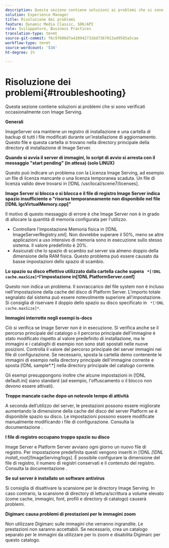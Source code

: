 ```yaml
---
description: Questa sezione contiene soluzioni ai problemi che si sono verificati occasionalmente con Image Serving.
solution: Experience Manager
title: Risoluzione dei problemi
feature: Dynamic Media Classic, SDK/API
role: Sviluppatore, Business Practices
translation-type: tm+mt
source-git-commit: f6c97606d7a4209427316d7367013ad9585a5cae
workflow-type: tm+mt
source-wordcount: '534'
ht-degree: 1%

---
```



# Risoluzione dei problemi{#troubleshooting}

Questa sezione contiene soluzioni ai problemi che si sono verificati occasionalmente con Image Serving.

**Generali**

ImageServer ora mantiene un registro di installazione e una cartella di backup di tutti i file modificati durante un&#39;installazione di aggiornamento. Questo file e questa cartella si trovano nella directory principale della directory di installazione di Image Server.

**Quando si avvia il server di immagini, lo script di avvio si arresta con il messaggio &quot;start pending&quot; (in attesa) (solo LINUX)**

Questo può indicare un problema con la Licenza Image Serving, ad esempio un file di licenza mancante o una licenza temporanea scaduta. Un file di licenza valido deve trovarsi in [!DNL /usr/local/scene7/licenses].

**Image Server si blocca o si blocca e il file di registro Image Server indica spazio insufficiente o &quot;risorsa temporaneamente non disponibile nel file  [!DNL IgcVirtualMemory.cpp]&quot;**

Il motivo di questo messaggio di errore è che Image Server non è in grado di allocare la quantità di memoria configurata per l&#39;utilizzo.

* Controllare l&#39;impostazione Memoria fisica in [!DNL ImageServerRegistry.xml]. Non dovrebbe superare il 50%, meno se altre applicazioni a uso intensivo di memoria sono in esecuzione sullo stesso sistema. Il valore predefinito è 20%.
* Assicurati che lo spazio di scambio sul server sia almeno doppio della dimensione della RAM fisica. Questo problema può essere causato da basse impostazioni dello spazio di scambio.

**Lo spazio su disco effettivo utilizzato dalla cartella cache supera  ` *[!DNL cache.maxSize]*`l&#39;impostazione in[!DNL PlatformServer.conf]**

Questo non indica un problema. Il sovraccarico del file system non è incluso nell&#39;impostazione della cache del disco di Platform Server. L&#39;importo totale segnalato dal sistema può essere notevolmente superiore all&#39;impostazione. Si consiglia di riservare il doppio dello spazio su disco specificato in ` *[!DNL cache.maxSize]*`.

**Immagini interrotte negli esempi is-docs**

Ciò si verifica se Image Server non è in esecuzione. Si verifica anche se il percorso principale del catalogo o il percorso principale dell’immagine è stato modificato rispetto al valore predefinito di installazione, ma le immagini e i cataloghi di esempio non sono stati spostati nelle nuove posizioni. Controlla il valore del percorso principale del server immagini nei file di configurazione. Se necessario, sposta la cartella demo contenente le immagini di esempio nella directory principale dell&#39;immagine corrente e sposta [!DNL sample*.*] nella directory principale del catalogo corrente.

Gli esempi presuppongono inoltre che alcune impostazioni in [!DNL default.ini] siano standard (ad esempio, l&#39;offuscamento o il blocco non devono essere attivati).

**Troppe mancate cache dopo un notevole tempo di attività**

A seconda dell’utilizzo del server, le prestazioni possono essere migliorate aumentando la dimensione della cache del disco del server Platform se è disponibile spazio su disco. Le impostazioni possono essere modificate manualmente modificando i file di configurazione. Consulta la documentazione .

**I file di registro occupano troppo spazio su disco**

Image Server e Platform Server avviano ogni giorno un nuovo file di registro. Per impostazione predefinita questi vengono inseriti in [!DNL *[!DNL install_root]*/ImageServing/logs]. È possibile configurare la dimensione del file di registro, il numero di registri conservati e il contenuto del registro. Consulta la documentazione .

**Se sul server è installato un software antivirus**

Si consiglia di disattivare la scansione per le directory Image Serving. In caso contrario, la scansione di directory di lettura/scrittura a volume elevato (come cache, immagini, font, profili e directory di catalogo) causerà problemi.

**Digimarc causa problemi di prestazioni per le immagini zoom**

Non utilizzare Digimarc sulle immagini che verranno ingrandite. Le prestazioni non saranno accettabili. Se necessario, crea un catalogo separato per le immagini da utilizzare per lo zoom e disabilita Digimarc per questo catalogo.
